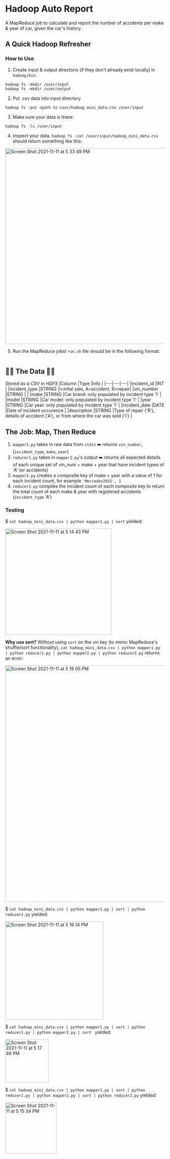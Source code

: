 # Hadoop Auto Report
A MapReduce job to calculate and report the number of accidents per make & year of car, given the car's history.

## A Quick Hadoop Refresher

### How to Use
1. Create input & output directoris (if they don't already exist locally) in `hadoop/bin`:
```
hadoop fs -mkdir /user/input
hadoop fs -mkdir /user/output
```
2. Put .csv data into input directory
```
hadoop fs -put <path to csv>/hadoop_mini_data.csv /user/input
```
3. Make sure your data is there:
 ```
 hadoop fs -ls /user/input
 ```
4. Inspect your data. `hadoop fs -cat /user/input/hadoop_mini_data.csv` should return something like this:
 
<img width="618" alt="Screen Shot 2021-11-11 at 5 33 49 PM" src="https://user-images.githubusercontent.com/65197541/141383753-95938a1f-209f-4a16-80c4-9efd93bf874e.png">

5. Run the MapReduce jobs! `run.sh` file should be in the following format:
```
```

## 🚙🚙 The Data 🚙🚙
*Stored as a CSV in HDFS*
|Column   |Type   |Info |
|---|---|---|
|incident_id   |INT   |
|incident_type   |STRING   |I=inital sale, A=accident, R=repair|
|vin_number   |STRING   |   |
|make   |STRING   |Car brand: only populated by incident type 'I'   |
|model   |STRING   |Car model: only populated by incident type 'I'   |
|year   |STRING   |Car year: only populated by incident type 'I'   |
|incident_date   |DATE   |Date of incident occurence   |
|description   |STRING   |Type of repair ('R'), details of accident ('A'), or from where the car was sold ('I')   |

## The Job: Map, Then Reduce
1. `mapper1.py` takes in raw data from `stdin` ➡️ returns `vin_number`, (`incident_type`, `make`, `year`)
2. `reducer1.py` takes in `mapper1.py`'s output ➡️ returns all expected details of each unique set of vin_num + make + year that have incident types of 'A' (or accidents)
3. `mapper2.py` creates a composite key of make + year with a value of 1 for each incident count, for example `'Mercedes2015', 1`
4. `reducer2.py` compiles the incident count of each composite key to return the total count of each make & year with registered accidents (`incident_type` 'A')

### Testing
$ `cat hadoop_mini_data.csv | python mapper1.py | sort` yielded:

<img width="336" alt="Screen Shot 2021-11-11 at 5 14 43 PM" src="https://user-images.githubusercontent.com/65197541/141382287-727ca812-50a5-4fb5-a437-eea3cc22e4cd.png">

**Why use sort?**
Without using `sort` on the vin key (to mimic MapReduce's shuffle/sort functionality), `cat hadoop_mini_data.csv | python mapper1.py | python reducer1.py | python mapper2.py | python reducer2.py` returns an error:

<img width="746" alt="Screen Shot 2021-11-11 at 5 19 05 PM" src="https://user-images.githubusercontent.com/65197541/141382603-2ce0f5dc-17cd-4207-8a12-378ab122d96b.png">


$ `cat hadoop_mini_data.csv | python mapper1.py | sort | python reducer1.py` yielded:

<img width="310" alt="Screen Shot 2021-11-11 at 5 16 14 PM" src="https://user-images.githubusercontent.com/65197541/141382384-21b2bb64-afd8-4364-991d-cf2991f1c72d.png">

$ `cat hadoop_mini_data.csv | python mapper1.py | sort | python reducer1.py | python mapper2.py | sort ` yielded:

<img width="137" alt="Screen Shot 2021-11-11 at 5 17 46 PM" src="https://user-images.githubusercontent.com/65197541/141382500-954ff91a-089a-4927-b5d7-8b191ed3293a.png">


$ `cat hadoop_mini_data.csv | python mapper1.py | sort | python reducer1.py | python mapper2.py | sort | python reducer2.py` yielded:

<img width="162" alt="Screen Shot 2021-11-11 at 5 15 34 PM" src="https://user-images.githubusercontent.com/65197541/141382338-6df98a7b-6667-402e-b14a-db3d1bc2bf94.png">

